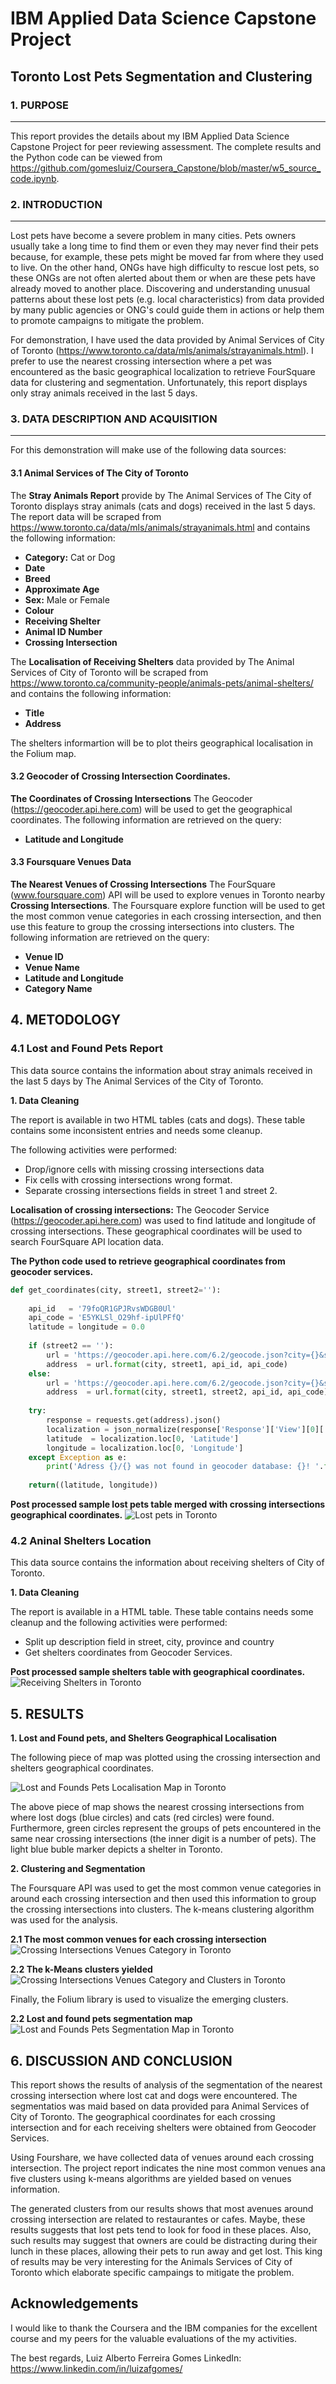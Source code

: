 # IBM Applied Data Science Capstone Project

## Toronto Lost Pets Segmentation and Clustering

### 1. PURPOSE
***
This report provides the details about my IBM Applied Data Science Capstone Project for peer reviewing assessment. The complete results and the Python code can be viewed from https://github.com/gomesluiz/Coursera_Capstone/blob/master/w5_source_code.ipynb.

### 2. INTRODUCTION
***
Lost pets have become a severe problem in many cities. Pets owners usually take a long time to find them or even they may never find their pets because, for example, these pets might be moved far from where they used to live. On the other hand, ONGs have high difficulty to rescue lost pets, so these ONGs are not often alerted about them or when are these pets have already moved to another place.  Discovering and understanding unusual patterns about these lost pets (e.g. local characteristics) from data provided by many public agencies or ONG's could guide them in actions or help them to promote campaigns to mitigate the problem. 

For demonstration, I have used the data provided by Animal Services of City of Toronto (https://www.toronto.ca/data/mls/animals/strayanimals.html). I prefer to use the nearest crossing intersection where a pet was encountered as the basic geographical localization to retrieve FourSquare data for clustering and segmentation. Unfortunately, this report displays only stray animals received in the last 5 days.


### 3. DATA DESCRIPTION AND ACQUISITION 
***

For this demonstration will make use of the following data sources:

#### 3.1 Animal Services of The City of Toronto

The **Stray Animals Report** provide by The Animal Services of The City of Toronto displays stray animals  (cats and dogs) received in the last 5 days. The report data will be scraped from https://www.toronto.ca/data/mls/animals/strayanimals.html and contains the following information:

* **Category:** Cat or Dog
* **Date**  
* **Breed** 
* **Approximate Age** 
* **Sex:** Male or Female 
* **Colour**
* **Receiving Shelter**
* **Animal ID Number** 
* **Crossing Intersection**


 The **Localisation of Receiving Shelters** data provided by The Animal Services of City of Toronto will be scraped from https://www.toronto.ca/community-people/animals-pets/animal-shelters/ and contains the following information:
 
* **Title**
* **Address**  

The shelters informartion will be to plot theirs geographical localisation in the Folium map.

#### 3.2 Geocoder of Crossing Intersection Coordinates.

**The Coordinates of Crossing Intersections** The Geocoder (https://geocoder.api.here.com) will be used to get the geographical coordinates. The following information are retrieved on the query:

* **Latitude and Longitude**

#### 3.3 Foursquare Venues Data

**The Nearest Venues of Crossing Intersections** The FourSquare (www.foursquare.com) API will be used to explore venues in Toronto nearby **Crossing Intersections**. The Foursquare explore function will be used to get the most common venue categories in each crossing intersection, and then use this feature to group the crossing intersections into clusters. The following information are retrieved on the query:

* **Venue ID**
* **Venue Name**
* **Latitude and Longitude**
* **Category Name**


## 4. METODOLOGY

### 4.1 Lost and Found Pets Report

This data source contains the information about stray animals received in the last 5 days by The Animal Services of the City of Toronto. 

**1. Data Cleaning** 

The report is available in two HTML tables (cats and dogs). These table contains some inconsistent entries and needs some cleanup.

The following activities were performed:

* Drop/ignore cells with missing crossing intersections data
* Fix cells with crossing intersections wrong format.
* Separate crossing intersections fields in street 1 and street 2.

**Localisation of crossing intersections:** 
The Geocoder Service (https://geocoder.api.here.com) was used to find latitude and longitude of crossing intersections. These geographical coordinates will be used to search FourSquare API location data.

**The Python code used to retrieve geographical coordinates from geocoder services.**
```python 
def get_coordinates(city, street1, street2=''):
    
    api_id   = '79foQR1GPJRvsWDGB0Ul'
    api_code = 'E5YKLSl_O29hf-ipUlPFfQ'
    latitude = longitude = 0.0
    
    if (street2 == ''):
        url = 'https://geocoder.api.here.com/6.2/geocode.json?city={}&street={}&app_id={}&app_code={}&gen=9'
        address  = url.format(city, street1, api_id, api_code)
    else:
        url = 'https://geocoder.api.here.com/6.2/geocode.json?city={}&street={}@{}&app_id={}&app_code={}&gen=9'
        address  = url.format(city, street1, street2, api_id, api_code)
        
    try:
        response = requests.get(address).json()
        localization = json_normalize(response['Response']['View'][0]['Result'][0]['Location']['DisplayPosition'])
        latitude  = localization.loc[0, 'Latitude']
        longitude = localization.loc[0, 'Longitude']
    except Exception as e:
        print('Adress {}/{} was not found in geocoder database: {}! '.format(street1, city, str(e)))
        
    return((latitude, longitude))
```

**Post processed sample lost pets table merged with crossing intersections geographical coordinates.**
![Lost pets in Toronto](lost_and_found_pets_w_coordinates.png)


### 4.2 Aninal Shelters Location

This data source contains the information about receiving shelters of City of Toronto. 

**1. Data Cleaning** 

The report is available in a HTML table. These table contains needs some cleanup and the following activities were performed:

* Split up description field in street, city, province and country
* Get shelters coordinates from Geocoder Services.

**Post processed sample shelters table with geographical coordinates.**
![Receiving Shelters in Toronto](animals_shelters.png)


## 5. RESULTS

**1. Lost and Found pets, and Shelters Geographical Localisation**

The following piece of map was plotted using the crossing intersection and shelters geographical coordinates.

![Lost and Founds Pets Localisation Map in Toronto](lost_and_found_pets_localisation_map.png)

The above piece of map shows the nearest crossing intersections from where lost dogs (blue circles) and cats (red circles) were found. Furthermore, green circles represent the groups of pets encountered in the same near crossing intersections (the inner digit is a number of pets).  The light blue buble marker depicts a shelter in Toronto.

**2. Clustering and Segmentation**

The Foursquare API was used to get the most common venue categories in around each crossing intersection and then used this information to group the crossing intersections into clusters. The k-means clustering algorithm was used for the analysis. 

**2.1 The most common venues for each crossing intersection** 
![Crossing Intersections Venues Category in Toronto](crossing_intersections_venue_category.png)

**2.2 The k-Means clusters yielded**
![Crossing Intersections Venues Category and Clusters in Toronto](crossing_intersections_venue_category_and_cluster.png )

Finally, the Folium library is used to visualize the emerging clusters.

**2.2 Lost and found pets segmentation map** 
![Lost and Founds Pets Segmentation Map in Toronto](lost_and_found_pets_segmentation_map.png)


## 6. DISCUSSION AND CONCLUSION

This report shows the results of analysis of the segmentation of the nearest crossing intersection where lost cat and dogs were encountered. The segmentatios was maid based on data provided para Animal Services of City of Toronto. The geographical coordinates for each crossing intersection and for each receiving shelters were obtained from Geocoder Services.

Using Fourshare, we have collected data of venues around each crossing intersection. The project report indicates the nine most common venues ana five clusters using k-means algorithms are yielded based on venues information.

The generated clusters from our results shows that most avenues around crossing intersection are related to restaurantes or cafes. Maybe, these results suggests that lost pets tend to look for food in these places. Also, such results may suggest that owners are could be distracting during their lunch in these places, allowing their pets to run away and get lost. This king of results may be very interesting for the Animals Services of City of Toronto which elaborate specific campaings to mitigate the problem.

## Acknowledgements

I would like to thank the Coursera and the IBM companies for the excellent course and my peers for the valuable evaluations of the my activities.

The best regards,
Luiz Alberto Ferreira Gomes
LinkedIn: https://www.linkedin.com/in/luizafgomes/